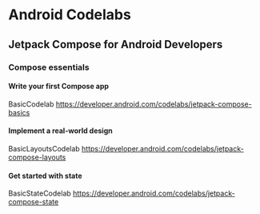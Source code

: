 # Android Codelabs
## Jetpack Compose for Android Developers
### Compose essentials
#### Write your first Compose app
BasicCodelab
https://developer.android.com/codelabs/jetpack-compose-basics
#### Implement a real-world design
BasicLayoutsCodelab
https://developer.android.com/codelabs/jetpack-compose-layouts
#### Get started with state
BasicStateCodelab
https://developer.android.com/codelabs/jetpack-compose-state
